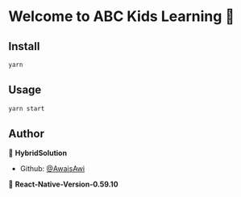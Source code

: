 # Welcome to ABC Kids Learning 👋

## Install

```sh
yarn
```

## Usage

```sh
yarn start
```

## Author

👤 **HybridSolution**

* Github: [@AwaisAwi](https://github.com/AwaisAwi/)

👋 **React-Native-Version-0.59.10**